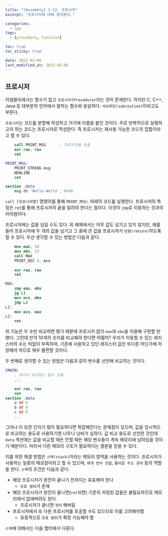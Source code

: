 ```yaml
---
title: "[Assembly] 1-12. 프로시저"
excerpt: "프로시저에 대해 알아본다."

categories:
  - cpp
tags:
  - [procedure, function]

toc: true
toc_sticky: true

date: 2022-03-06
last_modified_at: 2022-03-06
---
```


## 프로시저
어셈블리에서는 함수가 없고 `프로시저(Procedure)`라는 것이 존재한다. 하지만 C, C++, Java 등 대부분의 언어에서 말하는 함수와 동일하다. `서브루틴(subroutine)`이라고도 부른다.

`프로시저`는 코드를 분할해 작성하고 거기에 이름을 붙인 것이다. 주로 반복적으로 실행하고자 하는 코드는 프로시저로 작성한다. 즉 프로시저는 재사용 가능한 코드의 집합이라고 할 수 있다.
```nasm
    call PRINT_MSG      ; 프로시저를 호출
    xor rax, rax
    ret

PRINT_MSG:
    PRINT_STRING msg
    NEWLINE
    ret

section .data
    msg db 'Hello World', 0x00
```

`call [프로시저명]` 명령어를 통해 `PRINT_MSG:` 아래의 코드를 실행한다. 프로시저의 특징은 `ret`를 통해 프로시저의 끝을 알려야 한다는 점이다. 이것이 `jmp`로 이동하는 것과의 차이점이다.

프로시저에는 값을 넘길 수도 있다. 위 예제에서는 아무 값도 넘기고 있지 않지만, 예를 들어 프로시저에 두 개의 값을 넘기고 그 중에 큰 값을 프로시저가 `반환(return)`하도록 할 수 있다. 우선 생각할 수 있는 방법은 다음과 같다.
```nasm
    mov eax, 10
    mov ebx, 15
    call MAX
    PRINT_DEC 4, ecx
    
    xor rax, rax
    ret

MAX:
    cmp eax, ebx
    jg L1
    mov ecx, ebx
    jmp L2
L1:
    mov ecx, eax
L2:
    ret
```

위 기능은 두 수만 비교하면 됐기 때문에 프로시저 없이 `eax`와 `ebx`을 이용해 구현할 만 했다. 그런데 만약 10개의 숫자를 비교해야 한다면 어떨까? 우리가 이용할 수 있는 레지스터의 수는 턱없이 부족하며, 기존에 사용하고 있던 레지스터 값은 또다른 어딘가에 저장해야 하므로 매우 불편할 것이다.

두 번째로 생각할 수 있는 방법은 다음과 같이 변수를 선언해 비교하는 것이다.
```nasm
CMAIN:
    ; 여기서 비교하는 함수 호출
    ...

    xor rax, rax
    ret
section .data
    a dd 0
    b dd 0
    c dd 0
    ...
```
그러나 이 또한 인자가 많이 필요하다면 복잡해진다는 문제점이 있으며, 값을 임시적으로 비교하는 용도로 사용하기엔 너무나 낭비가 심하다. 값 비교 용도로 선언한 것인데 `data` 섹션에는 값을 비교할 때든 안할 때든 해당 변수들이 계속 메모리에 남아있을 것이기 때문이다. 따라서 다른 메모리 구조가 필요하다는 결론을 얻을 수 있다.

이를 위한 해결 방법은 `스택(stack)`이라는 메모리 영역을 사용하는 것이다. 프로시저가 사용하는 일종의 메모장이라고 할 수 있으며, `매개 변수 전달`, `돌아갈 주소 관리` 등의 역할을 한다. `스택`의 조건은 다음과 같다.
* 해당 프로시저가 완전히 끝나기 전까지는 유효해야 한다
    * `유효 범위`가 존재
* 해당 프로시저가 완전히 끝나면(`ret`되면) 기존의 저장된 값들은 불필요하므로 메모리에서 없애버려도 된다.
    * 프로시저가 끝나면 `정리` 해버림
* 프로시저에서 또 다른 프로시저를 호출할 수도 있으므로 이를 고려해야함
    * 유동적으로 `유효 범위`가 확장 가능해야 함

`스택`에 대해서는 다음 챕터에서 다룬다.